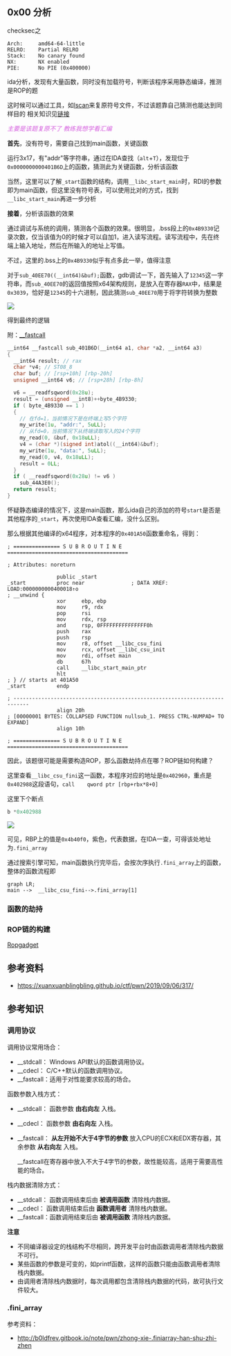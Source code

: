 ## 0x00 分析

checksec之

```
Arch:     amd64-64-little
RELRO:    Partial RELRO
Stack:    No canary found
NX:       NX enabled
PIE:      No PIE (0x400000)
```

ida分析，发现有大量函数，同时没有加载符号，判断该程序采用静态编译，推测是ROP的题

这时候可以通过工具，如[lscan](https://github.com/maroueneboubakri/lscan)来复原符号文件，不过该题靠自己猜测也能达到同样目的
相关知识见[链接](https://xz.aliyun.com/t/4484)

<font color=d55fde>*主要是该题复原不了*</font>
<font color=d55fde>*教练我想学看汇编*</font>

**首先**，没有符号，需要自己找到main函数，关键函数

运行3x17，有"addr"等字符串，通过在IDA查找（`alt`+`T`），发现位于`0x0000000000401B6D`上的函数，猜测此为关键函数，分析该函数

当然，这里可以了解`_start`函数的结构，调用`__libc_start_main`时，RDI的参数即为main函数，但这里没有符号表，可以使用比对的方式，找到`__libc_start_main`再进一步分析

**接着**，分析该函数的效果

通过调试与系统的调用，猜测各个函数的效果。很明显，.bss段上的`0x4B9330`记录次数，仅当该值为0的时候才可以自加1，进入读写流程。读写流程中，先在终端上输入地址，然后在所输入的地址上写值。

不过，这里的.bss上的`0x4B9330`似乎有点多此一举，值得注意

对于`sub_40EE70((__int64)&buf);`函数，gdb调试一下，首先输入了`12345`这一字符串，而`sub_40EE70`的返回值按照x64架构规则，是放入在寄存器`RAX`中，结果是`0x3039`，恰好是`12345`的十六进制，因此猜测`sub_40EE70`用于将字符转换为整数

![](assets/2020-06-19-16-26-15.png)

得到最终的逻辑

附：[__fastcall](#__fastcall)

```c
__int64 __fastcall sub_401B6D(__int64 a1, char *a2, __int64 a3)
{
  __int64 result; // rax
  char *v4; // ST08_8
  char buf; // [rsp+10h] [rbp-20h]
  unsigned __int64 v6; // [rsp+28h] [rbp-8h]

  v6 = __readfsqword(0x28u);
  result = (unsigned __int8)++byte_4B9330;
  if ( byte_4B9330 == 1 )
  {
    // 在fd=1，当前情况下是在终端上写5个字符 
    my_write(1u, "addr:", 5uLL);
    // 从fd=0，当前情况下从终端读取写入的24个字符
    my_read(0, &buf, 0x18uLL);
    v4 = (char *)(signed int)atol((__int64)&buf);
    my_write(1u, "data:", 5uLL);
    my_read(0, v4, 0x18uLL);
    result = 0LL;
  }
  if ( __readfsqword(0x28u) != v6 )
    sub_44A3E0();
  return result;
}
```

<!-- TODO -->
怀疑静态编译的情况下，这是main函数，那么ida自己的添加的符号`start`是否是其他程序的`_start`，再次使用IDA查看汇编，没什么区别。

那么根据其他编译的x64程序，对本程序的`0x401A50`函数重命名，得到：

```
; =============== S U B R O U T I N E =======================================

; Attributes: noreturn

                public _start
_start          proc near               ; DATA XREF: LOAD:0000000000400018↑o
; __unwind {
                xor     ebp, ebp
                mov     r9, rdx
                pop     rsi
                mov     rdx, rsp
                and     rsp, 0FFFFFFFFFFFFFFF0h
                push    rax
                push    rsp
                mov     r8, offset __libc_csu_fini
                mov     rcx, offset __libc_csu_init
                mov     rdi, offset main
                db      67h
                call    __libc_start_main_ptr
                hlt
; } // starts at 401A50
_start          endp

; ---------------------------------------------------------------------------
                align 20h
; [00000001 BYTES: COLLAPSED FUNCTION nullsub_1. PRESS CTRL-NUMPAD+ TO EXPAND]
                align 10h

; =============== S U B R O U T I N E =======================================
```

因此，该题很可能是需要构造ROP，那么函数劫持点在哪？ROP链如何构建？

这里查看`__libc_csu_fini`这一函数，本程序对应的地址是`0x402960`，重点是`0x402988`这段语句，`call    qword ptr [rbp+rbx*8+0]`

这里下个断点

```py
b *0x402988
```

![](assets/2020-07-12-16-09-53.png)

可见，RBP上的值是`0x4b40f0`，紫色，代表数据，在IDA一查，可得该处地址为`.fini_array`

<!-- ? 为什么是通过汇编可以看出是倒着调用？ RBP么，栈帧起始地址，然后从高地址向低地址什么的？ 但是这时候 rbp 指向的是 0x4b40f0 啊，明显不是栈的地址 除非是堆，数组是从高往低排，rbp指向数组end末尾-->

通过搜索引擎可知，main函数执行完毕后，会按次序执行`.fini_array`上的函数，整体的函数流程即

```mermaid
graph LR;
main -->  __libc_csu_fini-->.fini_array[1]
```

<!-- 

1. 下断点调试 rbp
2. 下断点查看 .fini_array

大致是通过地址任意写，对.fini_array的值重写，再劫持控制流什么的
-->

### 函数的劫持

### ROP链的构建

[Ropgadget](https://github.com/JonathanSalwan/ROPgadget)

## 参考资料

* https://xuanxuanblingbling.github.io/ctf/pwn/2019/09/06/317/

## 参考知识

### <span id="__fastcall">调用协议</span>

调用协议常用场合：

* __stdcall： Windows API默认的函数调用协议。
* __cdecl：   C/C++默认的函数调用协议。
* __fastcall：适用于对性能要求较高的场合。


函数参数入栈方式：

* __stdcall：  函数参数 **由右向左** 入栈。
* __cdecl：    函数参数 **由右向左** 入栈。
* __fastcall： **从左开始不大于4字节的参数** 放入CPU的ECX和EDX寄存器，其余参数 **从右向左** 入栈。

    __fastcall在寄存器中放入不大于4字节的参数，故性能较高，适用于需要高性能的场合。

栈内数据清除方式：
* __stdcall： 函数调用结束后由 **被调用函数** 清除栈内数据。
* __cdecl：   函数调用结束后由 **函数调用者** 清除栈内数据。
* __fastcall：函数调用结束后由 **被调用函数** 清除栈内数据。

**注意**

* 不同编译器设定的栈结构不尽相同，跨开发平台时由函数调用者清除栈内数据不可行。
* 某些函数的参数是可变的，如printf函数，这样的函数只能由函数调用者清除栈内数据。
* 由调用者清除栈内数据时，每次调用都包含清除栈内数据的代码，故可执行文件较大。

### .fini_array

参考资料：
* http://b0ldfrev.gitbook.io/note/pwn/zhong-xie-.finiarray-han-shu-zhi-zhen
